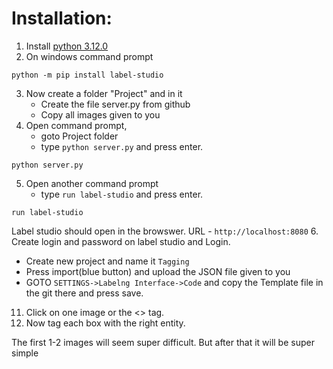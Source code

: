 # Installation: 

1. Install [python 3.12.0](https://www.python.org/ftp/python/3.12.0/python-3.12.0-amd64.exe)
2. On windows command prompt
```
python -m pip install label-studio
```
3. Now create a folder "Project" and in it 
   - Create the file server.py from github
   - Copy all images given to you 
4. Open command prompt,
   - goto Project folder 
   - type ```python server.py``` and press enter.
```
python server.py
```
5. Open another command prompt 
   - type ```run label-studio``` and press enter.
```
run label-studio
``` 
   Label studio should open in the browswer. URL - ```http://localhost:8080```
6. Create login and password on label studio and Login.
   - Create new project and name it ```Tagging```
   - Press import(blue button) and upload the JSON file given to you
   - GOTO ```SETTINGS->Labelng Interface->Code``` and copy the Template file in the git there and press save. 
11. Click on one image or the <> tag. 
12. Now tag each box with the right entity.


The first 1-2 images will seem super difficult. But after that it will be super simple
